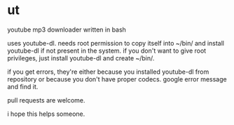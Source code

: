 ut
==

youtube mp3 downloader written in bash

uses youtube-dl. needs root permission to copy itself into ~/bin/ and install youtube-dl if not present in the system. if you don't want to give root privileges, just install youtube-dl and create ~/bin/. 

if you get errors, they're either because you installed youtube-dl from repository or because you don't have proper codecs. google error message and find it. 

pull requests are welcome. 

i hope this helps someone. 
